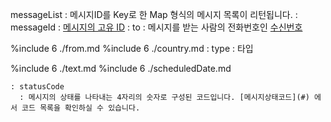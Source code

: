 messageList
  : 메시지ID를 Key로 한 Map 형식의 메시지 목록이 리턴됩니다.
  : messageId
    : [메시지의 고유 ID](#)
    : to
      : 메시지를 받는 사람의 전화번호인 [수신번호](#)

%include 6 ./from.md
%include 6 ./country.md
    : type
      : 타입
    
%include 6 ./text.md
%include 6 ./scheduledDate.md

    : statusCode
      : 메시지의 상태를 나타내는 4자리의 숫자로 구성된 코드입니다. [메시지상태코드](#) 에서 코드 목록을 확인하실 수 있습니다.
